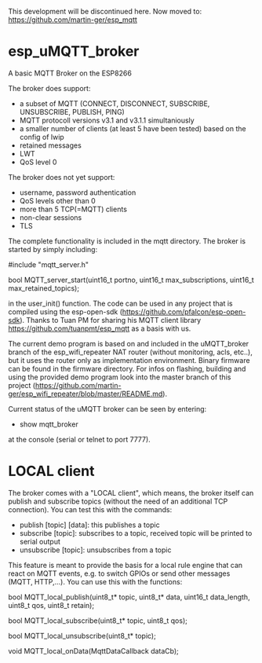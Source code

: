 This development will be discontinued here. Now moved to: https://github.com/martin-ger/esp_mqtt

# esp_uMQTT_broker
A basic MQTT Broker on the ESP8266

The broker does support:
- a subset of MQTT (CONNECT, DISCONNECT, SUBSCRIBE, UNSUBSCRIBE, PUBLISH, PING)
- MQTT protocoll versions v3.1 and v3.1.1 simultaniously
- a smaller number of clients (at least 5 have been tested) based on the config of lwip
- retained messages
- LWT
- QoS level 0

The broker does not yet support:
- username, password authentication
- QoS levels other than 0
- more than 5 TCP(=MQTT) clients
- non-clear sessions
- TLS

The complete functionality is included in the mqtt directory. The broker is started by simply including:

#include "mqtt_server.h"

bool MQTT_server_start(uint16_t portno, uint16_t max_subscriptions, uint16_t max_retained_topics);

in the user_init() function. The code can be used in any project that is compiled using the esp-open-sdk (https://github.com/pfalcon/esp-open-sdk). Thanks to Tuan PM for sharing his MQTT client library https://github.com/tuanpmt/esp_mqtt as a basis with us.

The current demo program is based on and included in the uMQTT_broker branch of the esp_wifi_repeater NAT router (without monitoring, acls, etc..), but it uses the router only as implementation environment. Binary firmware can be found in the firmware directory. For infos on flashing, building and using the provided demo program look into the master branch of this project (https://github.com/martin-ger/esp_wifi_repeater/blob/master/README.md).

Current status of the uMQTT broker can be seen by entering:

- show mqtt_broker

at the console (serial or telnet to port 7777).

# LOCAL client
The broker comes with a "LOCAL client", which means, the broker itself can publish and subscribe topics (without the need of an additional TCP connection). You can test this with the commands:

- publish [topic] [data]: this publishes a topic
- subscribe [topic]: subscribes to a topic, received topic will be printed to serial output
- unsubscribe [topic]: unsubscribes from a topic

This feature is meant to provide the basis for a local rule engine that can react on MQTT events, e.g. to switch GPIOs or send other messages (MQTT, HTTP,...). You can use this with the functions:

bool MQTT_local_publish(uint8_t* topic, uint8_t* data, uint16_t data_length, uint8_t qos, uint8_t retain);

bool MQTT_local_subscribe(uint8_t* topic, uint8_t qos);

bool MQTT_local_unsubscribe(uint8_t* topic);

void MQTT_local_onData(MqttDataCallback dataCb);


